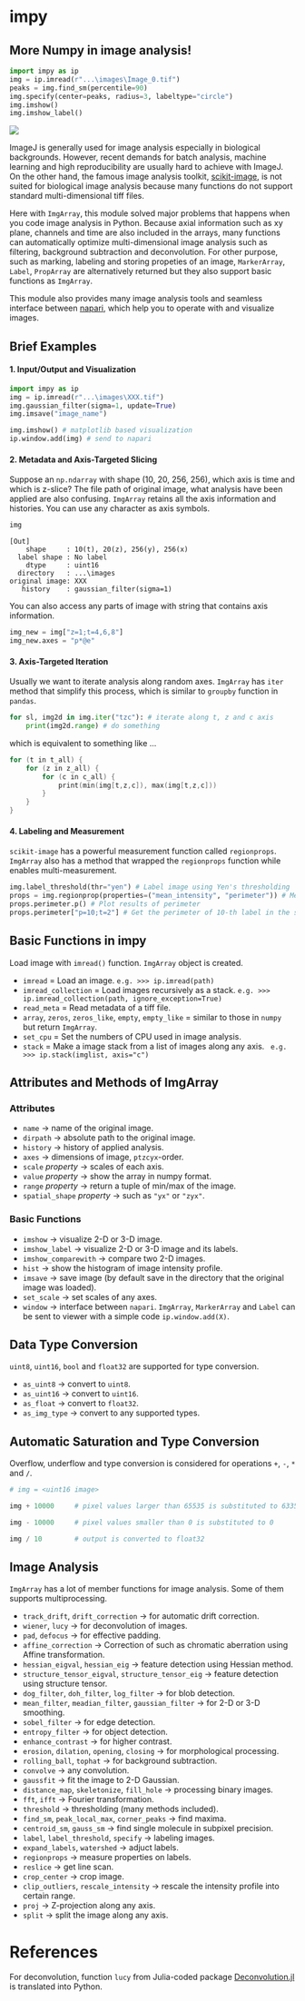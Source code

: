 # impy

## More Numpy in image analysis! 

```python
import impy as ip
img = ip.imread(r"...\images\Image_0.tif")
peaks = img.find_sm(percentile=90)
img.specify(center=peaks, radius=3, labeltype="circle")
img.imshow()
img.imshow_label()
```

![](Figs/2021-04-22-21-35-08.png)

ImageJ is generally used for image analysis especially in biological backgrounds. However, recent demands for batch analysis, machine learning and high reproducibility are usually hard to achieve with ImageJ. On the other hand, the famous image analysis toolkit, [scikit-image](https://github.com/scikit-image/scikit-image), is not suited for biological image analysis because many functions do not support standard multi-dimensional tiff files.

Here with `ImgArray`, this module solved major problems that happens when you code image analysis in Python. Because axial information such as xy plane, channels and time are also included in the arrays, many functions can automatically optimize multi-dimensional image analysis such as filtering, background subtraction and deconvolution. For other purpose, such as marking, labeling and storing propeties of an image, `MarkerArray`, `Label`, `PropArray` are alternatively returned but they also support basic functions as `ImgArray`.

This module also provides many image analysis tools and seamless interface between [napari](https://github.com/napari/napari), which help you to operate with and visualize images.

## Brief Examples

#### 1. Input/Output and Visualization

```python
import impy as ip
img = ip.imread(r"...\images\XXX.tif")
img.gaussian_filter(sigma=1, update=True)
img.imsave("image_name")
```

```python
img.imshow() # matplotlib based visualization
ip.window.add(img) # send to napari
```

#### 2. Metadata and Axis-Targeted Slicing

Suppose an `np.ndarray` with shape (10, 20, 256, 256), which axis is time and which is z-slice? The file path of original image, what analysis have been applied are also confusing. `ImgArray` retains all the axis information and histories. You can use any character as axis symbols.

```python
img
```

    [Out]
        shape     : 10(t), 20(z), 256(y), 256(x)
      label shape : No label
        dtype     : uint16
      directory   : ...\images
    original image: XXX
       history    : gaussian_filter(sigma=1)

You can also access any parts of image with string that contains axis information.

```python
img_new = img["z=1;t=4,6,8"]
img_new.axes = "p*@e"
```

#### 3. Axis-Targeted Iteration

Usually we want to iterate analysis along random axes. `ImgArray` has `iter` method that simplify this process, which is similar to `groupby` function in `pandas`.

```python
for sl, img2d in img.iter("tzc"): # iterate along t, z and c axis
    print(img2d.range) # do something
```

which is equivalent to something like ...

```C
for (t in t_all) {
    for (z in z_all) {
        for (c in c_all) {
            print(min(img[t,z,c]), max(img[t,z,c]))
        }
    }
}
```

#### 4. Labeling and Measurement

`scikit-image` has a powerful measurement function called `regionprops`. `ImgArray` also has a method that wrapped the `regionprops` function while enables multi-measurement.

```python
img.label_threshold(thr="yen") # Label image using Yen's thresholding
props = img.regionprop(properties=("mean_intensity", "perimeter")) # Measure mean intensity and perimeter for every labeled region
props.perimeter.p() # Plot results of perimeter
props.perimeter["p=10;t=2"] # Get the perimeter of 10-th label in the slice t=2.
```

## Basic Functions in impy

Load image with `imread()` function. `ImgArray` object is created.

- `imread` = Load an image. `e.g. >>> ip.imread(path)`
- `imread_collection` = Load images recursively as a stack. `e.g. >>> ip.imread_collection(path, ignore_exception=True)`
- `read_meta` = Read metadata of a tiff file.
- `array`, `zeros`, `zeros_like`, `empty`, `empty_like` = similar to those in `numpy` but return `ImgArray`.
- `set_cpu` = Set the numbers of CPU used in image analysis.
- `stack` = Make a image stack from a list of images along any axis. ` e.g. >>> ip.stack(imglist, axis="c")`

## Attributes and Methods of ImgArray

### Attributes

- `name` &rarr; name of the original image.
- `dirpath` &rarr; absolute path to the original image.
- `history` &rarr; history of applied analysis.
- `axes` &rarr; dimensions of image, `ptzcyx`-order.
- `scale` *property* &rarr; scales of each axis.
- `value` *property* &rarr; show the array in numpy format.
- `range` *property* &rarr; return a tuple of min/max of the image.
- `spatial_shape` *property* &rarr; such as `"yx"` or `"zyx"`.

### Basic Functions

- `imshow` &rarr; visualize 2-D or 3-D image.
- `imshow_label` &rarr; visualize 2-D or 3-D image and its labels.
- `imshow_comparewith` &rarr; compare two 2-D images.
- `hist` &rarr; show the histogram of image intensity profile.
- `imsave` &rarr; save image (by default save in the directory that the original image was loaded).
- `set_scale` &rarr; set scales of any axes.
- `window` &rarr; interface between `napari`. `ImgArray`, `MarkerArray` and `Label` can be sent to viewer with a simple code `ip.window.add(X)`.

## Data Type Conversion

`uint8`, `uint16`, `bool` and `float32` are supported for type conversion.
- `as_uint8` &rarr; convert to `uint8`.
- `as_uint16` &rarr; convert to `uint16`.
- `as_float` &rarr; convert to `float32`.
- `as_img_type` &rarr; convert to any supported types.

## Automatic Saturation and Type Conversion

Overflow, underflow and type conversion is considered for operations `+`, `-`, `*` and `/`.
```python
# img = <uint16 image>

img + 10000     # pixel values larger than 65535 is substituted to 63353

img - 10000     # pixel values smaller than 0 is substituted to 0

img / 10        # output is converted to float32 
```

## Image Analysis

`ImgArray` has a lot of member functions for image analysis. Some of them supports multiprocessing.

- `track_drift`, `drift_correction` &rarr; for automatic drift correction.
- `wiener`, `lucy` &rarr; for deconvolution of images.
- `pad`, `defocus` &rarr; for effective padding.
- `affine_correction` &rarr; Correction of such as chromatic aberration using Affine transformation.
- `hessian_eigval`, `hessian_eig` &rarr; feature detection using Hessian method.
- `structure_tensor_eigval`, `structure_tensor_eig` &rarr; feature detection using structure tensor.
- `dog_filter`, `doh_filter`, `log_filter` &rarr; for blob detection.
- `mean_filter`, `meadian_filter`, `gaussian_filter` &rarr; for 2-D or 3-D smoothing.
- `sobel_filter` &rarr; for edge detection.
- `entropy_filter` &rarr; for object detection.
- `enhance_contrast` &rarr; for higher contrast.
- `erosion`, `dilation`, `opening`, `closing` &rarr; for morphological processing.
- `rolling_ball`, `tophat` &rarr; for background subtraction.
- `convolve` &rarr; any convolution.
- `gaussfit` &rarr; fit the image to 2-D Gaussian.
- `distance_map`, `skeletonize`, `fill_hole` &rarr; processing binary images.
- `fft`, `ifft` &rarr; Fourier transformation.
- `threshold` &rarr; thresholding (many methods included).
- `find_sm`, `peak_local_max`, `corner_peaks` &rarr; find maxima.
- `centroid_sm`, `gauss_sm` &rarr; find single molecule in subpixel precision.
- `label`, `label_threshold`, `specify` &rarr; labeling images.
- `expand_labels`, `watershed` &rarr; adjuct labels.
- `regionprops` &rarr; measure properties on labels.
- `reslice` &rarr; get line scan.
- `crop_center` &rarr; crop image.
- `clip_outliers`, `rescale_intensity` &rarr; rescale the intensity profile into certain range.
- `proj` &rarr; Z-projection along any axis.
- `split` &rarr; split the image along any axis.

# References
For deconvolution, function `lucy` from Julia-coded package [Deconvolution.jl](https://github.com/JuliaDSP/Deconvolution.jl) is translated into Python.
